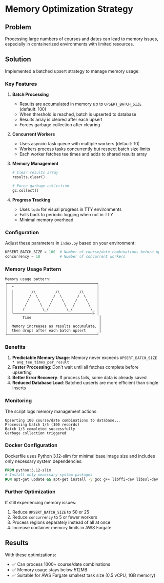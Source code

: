 # Memory Optimization Strategy

## Problem
Processing large numbers of courses and dates can lead to memory issues, especially in containerized environments with limited resources.

## Solution
Implemented a batched upsert strategy to manage memory usage:

### Key Features

1. **Batch Processing**
   - Results are accumulated in memory up to `UPSERT_BATCH_SIZE` (default: 100)
   - When threshold is reached, batch is upserted to database
   - Results array is cleared after each upsert
   - Forces garbage collection after clearing

2. **Concurrent Workers**
   - Uses asyncio task queue with multiple workers (default: 10)
   - Workers process tasks concurrently but respect batch size limits
   - Each worker fetches tee times and adds to shared results array

3. **Memory Management**
   ```python
   # Clear results array
   results.clear()
   
   # Force garbage collection
   gc.collect()
   ```

4. **Progress Tracking**
   - Uses `tqdm` for visual progress in TTY environments
   - Falls back to periodic logging when not in TTY
   - Minimal memory overhead

### Configuration

Adjust these parameters in `index.py` based on your environment:

```python
UPSERT_BATCH_SIZE = 100  # Number of course/date combinations before upsert
concurrency = 10         # Number of concurrent workers
```

### Memory Usage Pattern

```
Memory usage pattern:
┌─────────────────────────────────────────┐
│  ^                                      │
│  │        /\         /\         /\      │
│  │       /  \       /  \       /  \     │
│  │      /    \     /    \     /    \    │
│  │     /      \   /      \   /      \   │
│  │    /        \_/        \_/        \_ │
│  └────────────────────────────────────> │
│       Time                               │
│                                          │
│  Memory increases as results accumulate, │
│  then drops after each batch upsert      │
└─────────────────────────────────────────┘
```

### Benefits

1. **Predictable Memory Usage**: Memory never exceeds `UPSERT_BATCH_SIZE * avg_tee_times_per_result`
2. **Faster Processing**: Don't wait until all fetches complete before upserting
3. **Better Error Recovery**: If process fails, some data is already saved
4. **Reduced Database Load**: Batched upserts are more efficient than single inserts

### Monitoring

The script logs memory management actions:
```
Upserting 100 course/date combinations to database...
Processing batch 1/5 (100 records)
Batch 1/5 completed successfully
Garbage collection triggered
```

### Docker Configuration

Dockerfile uses Python 3.12-slim for minimal base image size and includes only necessary system dependencies:

```dockerfile
FROM python:3.12-slim
# Install only necessary system packages
RUN apt-get update && apt-get install -y gcc g++ libffi-dev libssl-dev
```

### Further Optimization

If still experiencing memory issues:

1. Reduce `UPSERT_BATCH_SIZE` to 50 or 25
2. Reduce `concurrency` to 5 or fewer workers
3. Process regions separately instead of all at once
4. Increase container memory limits in AWS Fargate

## Results

With these optimizations:
- ✅ Can process 1000+ course/date combinations
- ✅ Memory usage stays below 512MB
- ✅ Suitable for AWS Fargate smallest task size (0.5 vCPU, 1GB memory)

